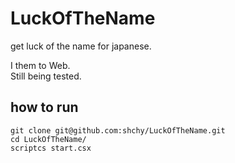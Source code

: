 # LuckOfTheName
get luck of the name for japanese.

I them to Web.  
Still being tested.  

## how to run
```
git clone git@github.com:shchy/LuckOfTheName.git
cd LuckOfTheName/
scriptcs start.csx
```

